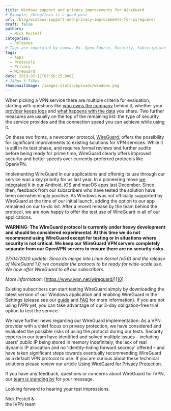 ```yaml
---
title: Windows support and privacy improvements for WireGuard
# Example: /blog/this-is-a-good-post
url: /blog/windows-support-and-privacy-improvements-for-wireguard/
draft: false
authors:
  - Nick Pestell
categories:
  - Releases
# Tags are seperated by comma. Ex. Open Source, Security, Subscriptions
tags:
  - Apps
  - Protocols
  - Privacy
  - WireGuard
date: 2019-07-11T07:56:15.000Z
# 740px X 740px
thumbnailImage: /images-static/uploads/windows.png
---
```

When picking a VPN service there are multiple criteria for evaluation, starting with questions like [who owns the company][1] behind it, whether your [provider keeps logs][2] and [what happens with the data][3] you share. Two further measures are usually on the top of the remaining list: the type of security the service provides and the connection speed you can achieve while using it. 

On these two fronts, a newcomer protocol, [WireGuard][4], offers the possibility for significant improvements to existing solutions for VPN services. While it is still in its test phase, and requires formal reviews and further audits before being ready for prime time, WireGuard clearly offers improved security and better speeds over currently-preferred protocols like OpenVPN.   


Implementing WireGuard in our applications and offering its use through our service was a key priority for us last year. In a pioneering move [we integrated][5] it in our Android, iOS and macOS apps last December. Since then, feedback from our subscribers who have tested the solution have been overwhelmingly positive. As Windows was not officially supported by WireGuard at the time of our initial launch, adding the option to our app remained on our to-do list. After a recent release by the team behind the protocol, we are now happy to offer the test use of WireGuard in all of our applications.

**WARNING: The WireGuard protocol is currently under heavy development and should be considered experimental. At this time we do not recommend using WireGuard except for testing or in situations where security is not critical. We keep our WireGuard VPN servers completely separate from our OpenVPN servers to ensure there are no security risks.**

_27/04/2020 update: Since its merge into Linux Kernel (v5.6) and the release of WireGuard 1.0, we consider the protocol to be ready for wide-scale use. We now offer WireGuard to all our subscribers._  

_More information:_ [https://www.ivpn.net/wireguard/][10]

Existing subscribers can start testing WireGuard simply by downloading the latest version of our Windows application and enabling WireGuard in the Settings (please see our [guide][6] and [FAQ][7] for more information). If you are not using IVPN yet, you can take advantage of our 3-day obligation-free trial option to test the service. 

We have further news regarding our WireGuard implementation: As a VPN provider with a chief focus on privacy protection, we have considered and evaluated the possible risks of using the protocol during our tests. Security experts in our team have identified and solved multiple issues – including users' public IP being stored in memory indefinitely, the lack of real dynamic IP allocation and no 'identity-hiding forward secrecy' offered – and have taken significant steps towards eventually recommending WireGuard as a default VPN protocol to use. If you are curious about these technical solutions please review our article [Using WireGuard for Privacy Protection][8].  


If you have any feedback, questions or concerns about WireGuard for IVPN, our [team is standing by][9] for your message.

Looking forward to hearing your test impressions.  


Nick Pestell &  
the IVPN team

 [1]: /facts
 [2]: /blog/ivpn-no-logging-claim-verified-by-independent-audit/
 [3]: /privacy/
 [4]: https://www.wireguard.com/
 [5]: /blog/introducing-wireguard-fully-automated/
 [6]: /setup/windows-10-wireguard/
 [7]: /knowledgebase/general/wireguard-faq/
 [8]: /knowledgebase/general/using-wireguard-for-privacy-protection/
 [9]: /contactus/
 [10]: /wireguard/
